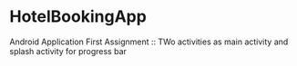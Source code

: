 # HotelBookingApp
Android Application
First Assignment ::  TWo activities as main activity and splash activity for progress bar
